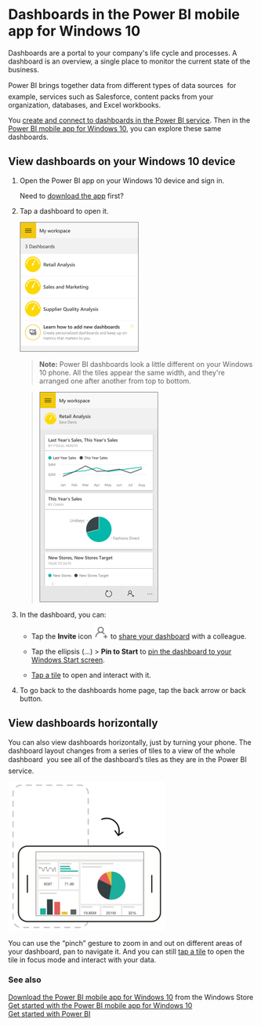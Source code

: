 <properties 
   pageTitle="Dashboards in the Power BI mobile app for Windows 10"
   description="Dashboards in the Power BI mobile app for Windows 10"
   services="powerbi" 
   documentationCenter="" 
   authors="maggiesMSFT" 
   manager="mblythe" 
   editor=""
   tags=""/>
 
<tags
   ms.service="powerbi"
   ms.devlang="NA"
   ms.topic="article"
   ms.tgt_pltfrm="NA"
   ms.workload="powerbi"
   ms.date="02/23/2016"
   ms.author="maggies"/>

# Dashboards in the Power BI mobile app for Windows 10  

Dashboards are a portal to your company's life cycle and processes. A dashboard is an overview, a single place to monitor the current state of the business. 

Power BI brings together data from different types of data sources &#151; for example, services such as Salesforce, content packs from your organization, databases, and Excel workbooks.

You [create and connect to dashboards in the Power BI service](powerbi-service-dashboards.md). Then in the [Power BI mobile app for Windows 10](powerbi-mobile-win10phone-app-get-started.md), you can explore these same dashboards.

## View dashboards on your Windows 10 device  
1.  Open the Power BI app on your Windows 10 device and sign in.

    Need to [download the app](http://go.microsoft.com/fwlink/?LinkID=526478) first?

2.  Tap a dashboard to open it.   

    ![](media/powerbi-mobile-dashboards-in-the-win10phone-app/PBI_Win10Ph_DashHome.png)

    >**Note:**  Power BI dashboards look a little different on your Windows 10 phone. All the tiles appear the same width, and they're arranged one after another from top to bottom.

    >   ![](media/powerbi-mobile-dashboards-in-the-win10phone-app/WPI_Win10Ph_Dash.png)

5.  In the dashboard, you can:

    -   Tap the **Invite** icon ![](media/powerbi-mobile-dashboards-in-the-win10phone-app/PBI_Andr_InviteIcon.png) to [share your dashboard](powerbi-mobile-share-a-dashboard-from-the-win10phone-app.md) with a colleague.
    -   Tap the ellipsis (...) > **Pin to Start** to [pin the dashboard to your Windows Start screen](powerbi-mobile-pin-dashboard-from-win10phone-app.md). 

    -   [Tap a tile](powerbi-mobile-tiles-in-the-win10phone-app.md) to open and interact with it.
    

6.  To go back to the dashboards home page, tap the back arrow or back button.

## View dashboards horizontally
You can also view dashboards horizontally, just by turning your phone. The dashboard layout changes from a series of tiles to a view of the whole dashboard &#151; you see all of the dashboard’s tiles as they are in the Power BI service.

![](media/powerbi-mobile-dashboards-in-the-win10phone-app/PBI_iPh_Landscape.png)

You can use the “pinch” gesture to zoom in and out on different areas of your dashboard, pan to navigate it. And you can still [tap a tile](powerbi-mobile-tiles-in-the-win10phone-app.md) to open the tile in focus mode and interact with your data.

### See also  
[Download the Power BI mobile app for Windows 10](http://go.microsoft.com/fwlink/?LinkID=526478) from the Windows Store  
[Get started with the Power BI mobile app for Windows 10](powerbi-mobile-win10phone-app-get-started.md)  
[Get started with Power BI](powerbi-service-get-started.md)  
